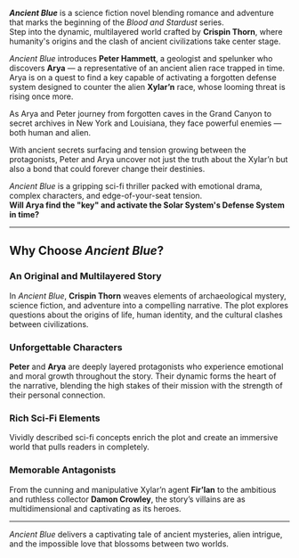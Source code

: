 **_Ancient Blue_** is a science fiction novel blending romance and adventure that marks the beginning of the *Blood and Stardust* series.  
Step into the dynamic, multilayered world crafted by **Crispin Thorn**, where humanity's origins and the clash of ancient civilizations take center stage.


*Ancient Blue* introduces **Peter Hammett**, a geologist and spelunker who discovers **Arya** — a representative of an ancient alien race trapped in time. Arya is on a quest to find a key capable of activating a forgotten defense system designed to counter the alien **Xylar’n** race, whose looming threat is rising once more.

As Arya and Peter journey from forgotten caves in the Grand Canyon to secret archives in New York and Louisiana, they face powerful enemies — both human and alien.

With ancient secrets surfacing and tension growing between the protagonists, Peter and Arya uncover not just the truth about the Xylar’n but also a bond that could forever change their destinies.

*Ancient Blue* is a gripping sci-fi thriller packed with emotional drama, complex characters, and edge-of-your-seat tension.  
**Will Arya find the "key" and activate the Solar System's Defense System in time?**

---

## Why Choose *Ancient Blue*?

### An Original and Multilayered Story  
In *Ancient Blue*, **Crispin Thorn** weaves elements of archaeological mystery, science fiction, and adventure into a compelling narrative. The plot explores questions about the origins of life, human identity, and the cultural clashes between civilizations.

### Unforgettable Characters  
**Peter** and **Arya** are deeply layered protagonists who experience emotional and moral growth throughout the story. Their dynamic forms the heart of the narrative, blending the high stakes of their mission with the strength of their personal connection.

### Rich Sci-Fi Elements  
Vividly described sci-fi concepts enrich the plot and create an immersive world that pulls readers in completely.

### Memorable Antagonists  
From the cunning and manipulative Xylar’n agent **Fir’lan** to the ambitious and ruthless collector **Damon Crowley**, the story’s villains are as multidimensional and captivating as its heroes.

---

*Ancient Blue* delivers a captivating tale of ancient mysteries, alien intrigue, and the impossible love that blossoms between two worlds.
